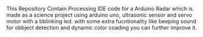 This Repository Contain Processing IDE code for a Arduino Radar which is made as a science project using arduino uno, ultrasonic sensor and servo motor with a bblinking led. with some extra fucntionality like beeping sound for obbject detection and dynamic color coading you can further improve it.
